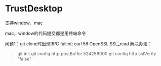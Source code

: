 # TrustDesktop


支持window，mac

mac，window的代码提交都是用终端命令

问题1：git clone时出现RPC failed; curl 56 OpenSSL SSL_read
解决办法：
> git init
> git config http.postBuffer 524288000
> git config http.sslVerify "false"
